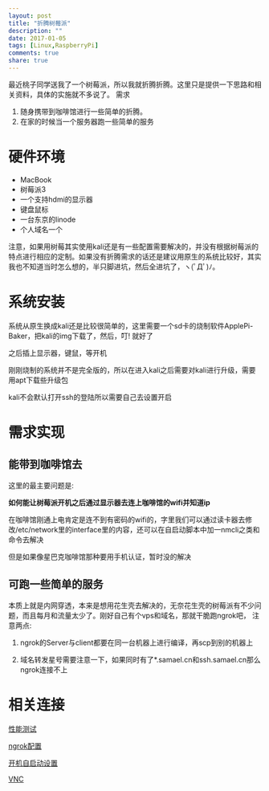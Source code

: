 ```yaml
---
layout: post
title: "折腾树莓派"
description: ""
date: 2017-01-05
tags: [Linux,RaspberryPi]
comments: true
share: true
---
```


最近桃子同学送我了一个树莓派，所以我就折腾折腾。这里只是提供一下思路和相关资料，具体的实施就不多说了。
需求
1. 随身携带到咖啡馆进行一些简单的折腾。
2. 在家的时候当一个服务器跑一些简单的服务

# 硬件环境
* MacBook
* 树莓派3
* 一个支持hdmi的显示器
* 键盘鼠标
* 一台东京的linode
* 个人域名一个

注意，如果用树莓其实使用kali还是有一些配置需要解决的，并没有根据树莓派的特点进行相应的定制。如果没有折腾需求的话还是建议用原生的系统比较好，其实我也不知道当时怎么想的，半只脚进坑，然后全进坑了，ヽ(ﾟДﾟ)ﾉ。

# 系统安装

系统从原生换成kali还是比较很简单的，这里需要一个sd卡的烧制软件ApplePi-Baker，把kali的img下载了，然后，叮! 就好了

之后插上显示器，键鼠，等开机

刚刚烧制的系统并不是完全版的，所以在进入kali之后需要对kali进行升级，需要用apt下载些升级包

kali不会默认打开ssh的登陆所以需要自己去设置开启

# 需求实现

## 能带到咖啡馆去

这里的最主要问题是:

**如何能让树莓派开机之后通过显示器去连上咖啡馆的wifi并知道ip**

在咖啡馆刚通上电肯定是连不到有密码的wifi的，字里我们可以通过读卡器去修改/etc/network里的interface里的内容，还可以在自启动脚本中加一nmcli之类和命令去解决

但是如果像星巴克咖啡馆那种要用手机认证，暂时没的解决

## 可跑一些简单的服务

本质上就是内网穿透，本来是想用花生壳去解决的，无奈花生壳的树莓派有不少问题，而且每月和流量太少了。刚好自己有个vps和域名，那就干脆跑ngrok吧，
注意两点: 

1. ngrok的Server与client都要在同一台机器上进行编译，再scp到别的机器上

2. 域名转发星号需要注意一下，如果同时有了*.samael.cn和ssh.samael.cn那么ngrok连接不上

# 相关连接

[性能测试](https://www.howtoforge.com/how-to-benchmark-your-system-cpu-file-io-mysql-with-sysbench#-file-io-benchmark)

[ngrok配置](http://www.jianshu.com/p/91f01e30a9b0)

[开机自启动设置](https://www.denpe.com/debian-autorun/)

[VNC](http://blog.sevagas.com/?VNC-to-access-Kali-Linux-on-Raspberry-Pi)
